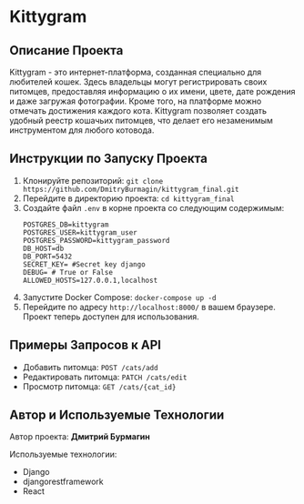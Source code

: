 # Kittygram

## Описание Проекта

Kittygram - это интернет-платформа, созданная специально для любителей кошек. Здесь владельцы могут регистрировать своих питомцев, предоставляя информацию о их имени, цвете, дате рождения и даже загружая фотографии. Кроме того, на платформе можно отмечать достижения каждого кота. Kittygram позволяет создать удобный реестр кошачьих питомцев, что делает его незаменимым инструментом для любого котовода.

## Инструкции по Запуску Проекта

1. Клонируйте репозиторий: `git clone https://github.com/DmitryBurmagin/kittygram_final.git`
2. Перейдите в директорию проекта: `cd kittygram_final`
3. Создайте файл `.env` в корне проекта со следующим содержимым:
    ```
    POSTGRES_DB=kittygram
    POSTGRES_USER=kittygram_user
    POSTGRES_PASSWORD=kittygram_password
    DB_HOST=db
    DB_PORT=5432
    SECRET_KEY= #Secret key django
    DEBUG= # True or False
    ALLOWED_HOSTS=127.0.0.1,localhost
    ```
4. Запустите Docker Compose: `docker-compose up -d`
5. Перейдите по адресу `http://localhost:8000/` в вашем браузере. Проект теперь доступен для использования.

## Примеры Запросов к API

- Добавить питомца: `POST /cats/add`
- Редактировать питомца: `PATCH /cats/edit`
- Просмотр питомца: `GET /cats/{cat_id}`

## Автор и Используемые Технологии

Автор проекта: **Дмитрий Бурмагин**

Используемые технологии:

- Django
- djangorestframework
- React
